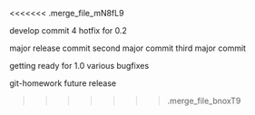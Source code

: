 <<<<<<< .merge_file_mN8fL9

develop commit 4 
hotfix for 0.2

major release commit
second major commit
third major commit

getting ready for 1.0
various bugfixes 

git-homework
future release 
>>>>>>> .merge_file_bnoxT9
